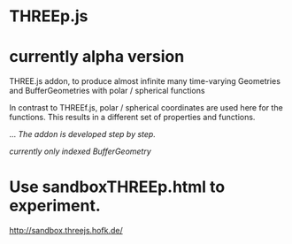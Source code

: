 # THREEp.js

# currently alpha version

THREE.js addon, to produce almost infinite many time-varying Geometries and BufferGeometries with polar / spherical functions

In contrast to THREEf.js, polar / spherical coordinates are used here for the functions.
This results in a different set of properties and functions.

...
_The addon is developed step by step._

_currently only indexed BufferGeometry_

# Use sandboxTHREEp.html to experiment. #

http://sandbox.threejs.hofk.de/

